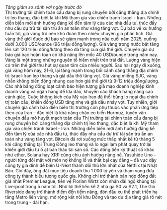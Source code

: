 _Tăng giảm so sánh với ngày trước đó_  
Thị trường tài chính toàn cầu đang bị rung chuyển bởi căng thẳng địa chính trị leo thang, đặc biệt là khi Mỹ tham gia vào chiến tranh Israel - Iran. Những diễn biến mới ảnh hưởng đáng kể đến tâm lý của các nhà đầu tư, thúc đẩy nhu cầu dự trữ tài sản trú ẩn an toàn như vàng tăng vọt.
Dự báo về xu hướng tuần tới, giá vàng trở nên khó đoán theo nhiều chuyên gia phân tích. 
Giá vàng thế giới được dự báo sẽ giảm mạnh trong nửa cuối năm 2025, xuống dưới 3.000 USD/ounce (96 triệu đồng/lượng). 
Giá vàng trong nước bật tăng lên sát 120 triệu đồng/lượng theo đà tăng của giá thế giới. 
Chuyên gia dự báo giá bạc hoàn toàn có khả năng lên mốc 40 USD/ounce trong năm nay. 
Vàng là một trong những nguyên tố hiếm nhất trên trái đất. Lượng vàng hiện có trên thế giới thu hút sự quan tâm của nhiều người. 
Sau hai ngày đi xuống, giá vàng hôm nay, 21-6, lại tăng mạnh trong bối cảnh căng thẳng địa chính trị Israel-Iran leo thang và giá dầu thô tăng vọt. 
Giá vàng miếng SJC, vàng nhẫn không biến động nhưng cao hơn giá thế giới từ 9-12 triệu đồng/lượng. 
Các nhà băng đồng loạt cảnh báo hiện tượng giả mạo doanh nghiệp kinh doanh vàng và ngân hàng để lừa đảo, khuyến cáo khách hàng nâng cao cảnh giác. 
Cuộc không kích của Mỹ vào Iran đã thổi bùng lo ngại địa chính trị toàn cầu, khiến đồng USD tăng nhẹ và giá dầu nhảy vọt. Tuy nhiên, giới chuyên gia cảnh báo diễn biến thị trường còn phụ thuộc vào phản ứng tiếp theo của Iran – đặc biệt là khả năng chặn eo biển Hormuz, tuyến vận chuyển dầu mỏ huyết mạch toàn cầu
Thị trường tài chính toàn cầu đang bị rung chuyển bởi căng thẳng địa chính trị leo thang, đặc biệt là khi Mỹ tham gia vào chiến tranh Israel - Iran. Những diễn biến mới ảnh hưởng đáng kể đến tâm lý của các nhà đầu tư, thúc đẩy nhu cầu dự trữ tài sản trú ẩn an toàn như vàng tăng vọt.
Bitcoin đã rơi xuống mức thấp nhất kể từ tháng 5 khi căng thẳng tại Trung Đông leo thang và lo ngại lạm phát quay trở lại khiến giới đầu tư ồ ạt bán tháo tài sản số. Các đồng tiền kỹ thuật số khác như ether, Solana hay XRP cũng chịu ảnh hưởng nặng nề.
Yasuhide Uno – người từng đối mặt với món nợ khổng lồ và thất bại cay đắng – đã vực dậy công ty gia đình để biến U-Next thành đối thủ lớn nhất của Netflix tại Nhật Bản. Giờ đây, ông đặt mục tiêu doanh thu 1.000 tỷ yên và tham vọng đưa công ty thành biểu tượng quốc gia.
Không chỉ trở thành bản hợp đồng đắt giá nhất Premier League, tiền vệ Florian Wirtz còn nhận đãi ngộ khủng tại Liverpool trong 5 năm tới.
Nhờ lợi thế liền kề 2 nhà ga S0 và S2.1, The Gió Riverside đang trở thành điểm đến tiềm năng, đón đầu xu thế phát triển hạ tầng Metro liên vùng, mở rộng kết nối khu Đông và tạo dư địa tăng giá rõ nét trong trung - dài hạn.
